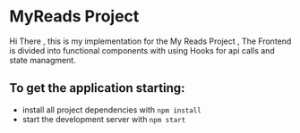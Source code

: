 # MyReads Project

Hi There , this is my implementation for the My Reads Project , The Frontend is divided into functional components with using Hooks for api calls and state managment.

## To get the application starting:

- install all project dependencies with `npm install`
- start the development server with `npm start`